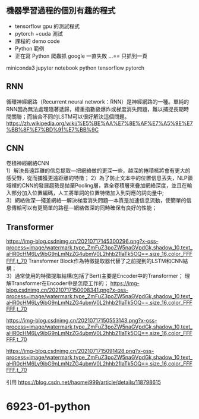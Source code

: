 ## 機器學習過程的個別有趣的程式  

- tensorflow  gpu 的測試程式  
- pytorch +cuda 測試  
- 課程的 demo code  
- Python 範例  
- 正在寫 Python 爬蟲抓 google 一直失敗 ...== 只抓到一頁  

miniconda3
jupyter notebook
python
tensorflow
pytorch
###
## RNN
循環神經網路（Recurrent neural network：RNN）是神經網路的一種。單純的RNN因為無法處理隨著遞歸，權重指數級爆炸或梯度消失問題，難以捕捉長期時間關聯；而結合不同的LSTM可以很好解決這個問題。  
https://zh.wikipedia.org/wiki/%E5%BE%AA%E7%8E%AF%E7%A5%9E%E7%BB%8F%E7%BD%91%E7%BB%9C

## CNN 
卷積神經網絡CNN  
1）解決長遠距離的信息提取—把網絡做的更深一些，越深的捲積核將會有更大的感受野，從而捕獲更遠距離的特徵； 
2）為了防止文本中的位置信息丟失，NLP領域裡的CNN的發展趨勢是拋棄Pooling層，靠全卷積層來疊加網絡深度，並且在輸入部分加入位置編碼，人工將單詞的位置特徵加入到對應的詞向量中;   
3）網絡做深—殘差網絡—解決梯度消失問題—本質是加速信息流動，使簡單的信息傳輸可以有更簡單的路徑—網絡做深的同時確保有良好的性能；

## Transformer
https://img-blog.csdnimg.cn/20210717145300296.png?x-oss-process=image/watermark,type_ZmFuZ3poZW5naGVpdGk,shadow_10,text_aHR0cHM6Ly9ibG9nLmNzZG4ubmV0L2hhb21laTk5OQ==,size_16,color_FFFFFF,t_70
Transformer Block作為特徵提取器代替了之前提到的LSTM和CNN結構；  
3）通常使用的特徵提取結構(包括了Bert)主要是Encoder中的Transformer； 
理解Transformer在Encoder中是怎麼工作的； 
https://img-blog.csdnimg.cn/20210717150008341.png?x-oss-process=image/watermark,type_ZmFuZ3poZW5naGVpdGk,shadow_10,text_aHR0cHM6Ly9ibG9nLmNzZG4ubmV0L2hhb21laTk5OQ==,size_16,color_FFFFFF,t_70

https://img-blog.csdnimg.cn/20210717150553143.png?x-oss-process=image/watermark,type_ZmFuZ3poZW5naGVpdGk,shadow_10,text_aHR0cHM6Ly9ibG9nLmNzZG4ubmV0L2hhb21laTk5OQ==,size_16,color_FFFFFF,t_70

https://img-blog.csdnimg.cn/2021071715091428.png?x-oss-process=image/watermark,type_ZmFuZ3poZW5naGVpdGk,shadow_10,text_aHR0cHM6Ly9ibG9nLmNzZG4ubmV0L2hhb21laTk5OQ==,size_16,color_FFFFFF,t_70

引用
https://blog.csdn.net/haomei999/article/details/118798615
# 6923-01-python  
